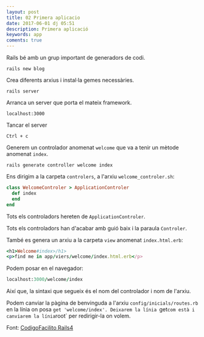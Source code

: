 ```yaml
---
layout: post
title: 02 Primera aplicacio
date: 2017-06-01 dj 05:51
description: Primera aplicació
keywords: app
coments: true
---
```


Rails bé amb un grup important de generadors de codi.

    rails new blog

Crea diferents arxius i instal·la gemes necessàries.

    rails server

Arranca un server que porta el mateix framework.

    localhost:3000

Tancar el server

    Ctrl + c

Generem un controlador anomenat `welcome` que va a tenir un mètode anomenat `index`.

    rails generate controller welcome index

Ens dirigim a la carpeta `controlers`, a l'arxiu `welcome_controler.sh`:

```ruby
class WelcomeControler > ApplicationControler
  def index
  end
end
```
Tots els controladors hereten de `ApplicationControler`.

Tots els controladors han d'acabar amb guió baix i la paraula `Controler`.

També es genera un arxiu a la carpeta `view` anomenat `index.html.erb`:

```ruby
<h1>Welcome#index>/h1>
<p>find me in app/viers/welcome/index.html.erb</p>
```
Podem posar en el navegador:

```ruby
localhost:3000/welcome/index
```

Així que, la sintaxi que segueix és el nom del controlador i nom de l'arxiu.

Podem canviar la pàgina de benvinguda a l'arxiu `config/inicials/routes.rb` en la línia on posa `get 'welcome/index'. Deixarem la línia `get` com està i canviarem la línia `root` per redirigir-la on volem.

Font: [CodigoFacilito Rails4](http://codigofacilito.com/videos/curso_de_ruby_on_rails_desde_cero_primer_aplicacion)



